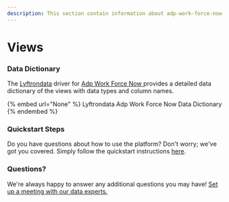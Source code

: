```yaml
---
description: This section contain information about adp-work-force-now connector views information
---
```


# Views

### Data Dictionary

The [Lyftrondata](https://www.lyftrondata.com/) driver for [Adp Work Force Now](None/)[ ](https://www.lyftrondata.com/integration/adp-work-force-now/)provides a detailed data dictionary of the views with data types and column names.

{% embed url="None" %}
Lyftrondata Adp Work Force Now Data Dictionary
{% endembed %}

### Quickstart Steps

Do you have questions about how to use the platform? Don't worry; we've got you covered. Simply follow the quickstart instructions [here](../README.md).

### Questions? <a href="#questions" id="questions"></a>

We're always happy to answer any additional questions you may have! [Set up a meeting with our data experts.](https://www.lyftrondata.com/book-a-meeting/)


